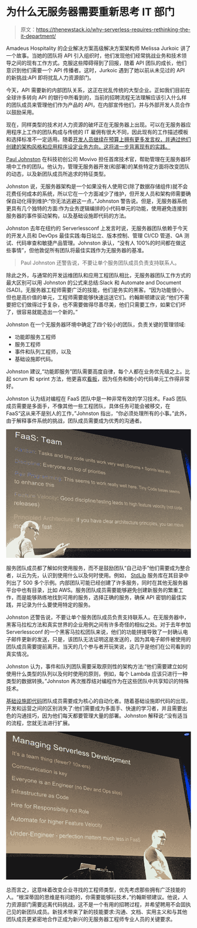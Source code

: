 # 为什么无服务器需要重新思考 IT 部门

> 原文：<https://thenewstack.io/why-serverless-requires-rethinking-the-it-department/>

Amadeus Hospitality 的企业解决方案高级解决方案架构师 Melissa Jurkoic 讲了一个故事。当她的团队将 API 引入组织时，他们发现他们经常挑战业务和技术领导之间的现有工作方式。克服这些障碍得到了回报，随着 API 团队的成长，他们意识到他们需要一个 API 传播者。这时，Jurkoic 遇到了她以前从未见过的 API 的新挑战:API 即将扰乱人力资源部门。

今天，API 需要新的内部团队关系，这正在扰乱传统的大型企业。正如我们目前在全球许多转向 API 的银行中所看到的，当前的招聘流程无法理解应该引入什么样的团队成员来管理他们作为产品的 API，在内部宣传他们，并与外部开发人员合作以鼓励采用。

现在，同样类型的技术对人力资源的破坏正在无服务器上出现。可以在无服务器应用程序上工作的团队构成与传统的 IT 雇佣有很大不同，因此现有的工作描述模板和选择标准不一定适用。随着[开发人员继续在预算上拥有更多发言权，并通过他们创建的架构风格和应用程序设定业务方向，这将进一步背离现有的实践。](https://thenewstack.io/coder-accountant-serverless-systems-design-based-costing-models/)

[Paul Johnston](https://medium.com/@PaulDJohnston/i-am-now-an-ex-cto-bbc805eb2170) 在科技初创公司 Movivo 担任首席技术官，帮助管理在无服务器环境中工作的团队。他认为，管理无服务器开发(和部署)的某些特定方面将改变团队的动态，以及新团队成员所追求的特征类型。

Johnston 说，无服务器架构是一个如果没有人使用它(除了数据存储组件)就不会花费任何成本的系统，所以它在一个方面减少了维护，但开发人员和架构师需要确保自动化得到维护:“你无法逃避这一点，”Johnston 警告说。但是，无服务器系统更具有几个独特的方面:作为业务逻辑编排的小代码单元的功能，使用避免连接到服务器的事件驱动架构，以及基础设施即代码的方法。

Johnston 去年在纽约的 Serverlessconf 上发言时说，无服务器团队依赖于今天的开发人员和 DevOps 最佳实践:每日站立、版本控制、管理 CI/CD 管道、QA 测试、代码审查和敏捷产品管理。Johnston 承认，“没有人 100%的时间都在做这些事情”，但他敦促所有团队将最佳实践作为无服务器的基准。

> Paul Johnston 还警告说，不要让单个服务团队成员负责支持联系人。

除此之外，与通常的开发运维团队和应用工程团队相比，无服务器团队工作方式的最大区别可以用 Johnston 的公式来总结:Slack 和 Automate and Document (SAD)。无服务器工程师需要广泛的技能，他们是务实的黑客。“因为功能很小，但也是高价值的单元，工程师需要能够快速运送它们。约翰斯顿建议说:“他们不需要把它们做得过于复杂，也不需要做得尽善尽美，他们只需要工作，如果它们坏了，很容易就能造出一个新的。”

Johnston 在一个无服务器环境中确定了四个较小的团队，负责关键的管理领域:

*   功能即服务工程师
*   服务工程师
*   事件和队列工程师，以及
*   基础设施即代码。

Johnston 建议,“功能即服务”团队需要高度自律，每个人都在业务优先级之上。比起 scrum 和 sprint 方法，他更喜欢[看板](https://thenewstack.io/search-best-agile-framework-safe-less-another/)，因为任务和微小的代码单元工作得非常好。

Johnston 认为结对编程在 FaaS 团队中是一种非常有效的学习技术。FaaS 团队成员需要是多面手，不像其他一些工程团队，具体任务可能会被移交，在 FaaS“这从来不是别人的工作，”Johnston 指出，“你必须处理所有的小事。”此外，由于解释事件系统的挑战，团队成员需要成为优秀的沟通者。

![](img/e652aebb2ef90786959803f31ceee046.png)

服务团队成员都了解如何使用服务，而不是鼓励团队“自己动手”他们需要成为整合者，以云为先，认识到使用什么以及何时使用。例如， [StdLib](https://stdlib.com/search?p=1&type=service) 服务库在其目录中列出了 500 多个示例。内部团队可能已经创建了许多服务，同时在其他无服务器平台中也有目录，比如 AWS。服务团队成员需要能够避免创建新服务的繁重工作，而是能够熟练地找到可用的服务，选择正确的服务，确保 API 密钥的最佳实践，并记录为什么要使用特定的服务。

Johnston 还警告说，不要让单个服务团队成员负责支持联系人。在无服务器中，黑客马拉松方法和真实世界的企业用例之间有许多奇怪的相似之处。对于去年参加 Serverlessconf 的一个黑客马拉松团队来说，他们的功能拼接导致了一封确认电子邮件更新的发送，只是，该团队无法证明这是发送的，因为其电子邮件被使用的团队成员需要提前离开。当天的几个参与者开玩笑说，这几乎是他们在公司看到的真实情况。

Johnston 认为，事件和队列团队需要采取原则性的架构方法:“他们需要建立如何使用什么类型的队列以及何时使用的原则，例如，每个 Lambda 应该只进行一种类型的数据转换。”Johnston 再次推荐结对编程作为在这些团队中共享知识的特殊技术。

[基础设施即代码](https://thenewstack.io/week-numbers-can-much-devops-automation/)团队成员需要成为核心的自动化者。随着基础设施即代码的出现，开发和运营之间的区别消失了:他们需要成为多面手、快速的学习者，并且需要出色的沟通技巧，因为他们每天都要管理大量的部署。Johnston 解释说:“没有适当的流程，您就无法进行扩展。

![](img/1f3512ed42ebe555ecb7029e64590f8a.png)

总而言之，这意味着改变企业寻找的工程师类型，优先考虑那些拥有广泛技能的人。“根深蒂固的思维是有问题的，你需要能够玩技术，”约翰斯顿建议。他说，人力资源部门需要远离代码挑战，这不是一个有用的招聘过程，并希望聘用不会固执己见的新团队成员。新技术带来了新的技能要求:沟通、文档、实用主义和与其他团队成员更紧密地合作正成为新兴的无服务器工程师专业人员的关键要求。

<svg xmlns:xlink="http://www.w3.org/1999/xlink" viewBox="0 0 68 31" version="1.1"><title>Group</title> <desc>Created with Sketch.</desc></svg>